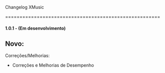 Changelog XMusic

======================================================

#### 1.0.1 - (Em desenvolvimento)
Novo:
- 

Correções/Melhorias:
- Correções e Melhorias de Desempenho